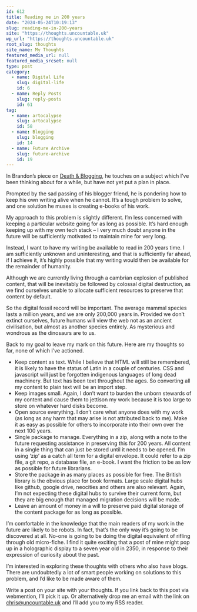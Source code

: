 ```yaml
---
id: 612
title: Reading me in 200 years
date: "2024-05-24T10:19:13"
slug: reading-me-in-200-years
site: "https://thoughts.uncountable.uk"
wp_url: "https://thoughts.uncountable.uk"
root_slug: thoughts
site_name: My Thoughts
featured_media_url: null
featured_media_srcset: null
type: post
category:
  - name: Digital Life
    slug: digital-life
    id: 6
  - name: Reply Posts
    slug: reply-posts
    id: 61
tag:
  - name: artocalypse
    slug: artocalypse
    id: 58
  - name: Blogging
    slug: blogging
    id: 14
  - name: Future Archive
    slug: future-archive
    id: 19
---
```



<p>In Brandon&#8217;s piece on <a href="https://brandons-journal.com/post/when-we-re-gone-on-death-blogging">Death &amp; Blogging</a>, he touches on a subject which I&#8217;ve been thinking about for a while, but have not yet put a plan in place.   </p>



<p>Prompted by the sad passing of his blogger friend, he is pondering how to keep his own writing alive when he cannot.  It&#8217;s a tough problem to solve, and one solution he muses is creating e-books of his work.</p>



<p>My approach to this problem is slightly different.  I&#8217;m less concerned with keeping a particular website going for as long as possible.  It&#8217;s hard enough keeping up with my own tech stack &#8211; I very much doubt anyone in the future will be sufficiently motivated to maintain mine for very long.</p>



<p>Instead, I want to have my writing be available to read in 200 years time.  I am sufficiently unknown and uninteresting, and that is sufficiently far ahead, if I achieve it, it&#8217;s highly possible that my writing would then be available for the remainder of humanity.</p>



<p>Although we are currently living through a cambrian explosion of published content, that will be inevitably be followed by colossal digital destruction, as we find ourselves unable to allocate sufficient resources to preserve that content by default.</p>



<p>So the digital fossil record will be important. The average mammal species lasts a million years, and we are only 200,000 years in. Provided we don&#8217;t extinct ourselves, future humans will view the web not as an ancient civilisation, but almost as another species entirely. As mysterious and wondrous as the dinosaurs are to us.</p>



<p>Back to my goal to leave my mark on this future.  Here are my thoughts so far, none of which I&#8217;ve actioned.</p>



<ul class="wp-block-list">
<li>Keep content as text. While I believe that HTML will still be remembered, it is likely to have the status of Latin in a couple of centuries. CSS and javascript will just be forgotten indigenous languages of long dead machinery. But text has been text throughout the ages. So converting all my content to plain text will be an import step.</li>



<li>Keep images small.  Again, I don&#8217;t want to burden the unborn stewards of my content and cause them to jettison my work because it is too large to store on whatever hard disks become.</li>



<li>Open source everything.  I don&#8217;t care what anyone does with my work (as long as any harm that may arise is not attributed back to me).  Make it as easy as possible for others to incorporate into their own over the next 100 years.</li>



<li>Single package to manage. Everything in a zip, along with a note to the future requesting assistance in preserving this for 200 years. All content in a single thing that can just be stored until it needs to be opened. I&#8217;m using &#8216;zip&#8217; as a catch all term for a digital envelope. It could refer to a zip file, a git repo, a database file, an e-book. I want the friction to be as low as possible for future librarians.</li>



<li>Store the package in as many places as possible for free. The British library is the obvious place for book formats. Large scale digital hubs like github, google drive, neocities and others are also relevant. Again, I&#8217;m not expecting these digital hubs to survive their current form, but they are big enough that managed migration decisions will be made.</li>



<li>Leave an amount of money in a will to preserve paid digital storage of the content package for as long as possible.</li>
</ul>



<p>I&#8217;m comfortable in the knowledge that the main readers of my work in the future are likely to be robots. In fact, that&#8217;s the only way it&#8217;s going to be discovered at all. No-one is going to be doing the digital equivalent of rifling through old micro-fiche. I find it quite exciting that a post of mine might pop up in a holographic display to a seven year old in 2350, in response to their expression of curiosity about the past.</p>



<p>I&#8217;m interested in exploring these thoughts with others who also have blogs. There are undoubtedly a lot of smart people working on solutions to this problem, and I&#8217;d like to be made aware of them.</p>



<p>Write a post on your site with your thoughts.  If you link back to this post via webmention, I&#8217;ll pick it up.  Or alternatively drop me an email with the link on <a href="mailto:chris@uncountable.uk">chris@uncountable.uk</a> and I&#8217;ll add you to my RSS reader.</p>
